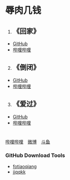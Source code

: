 # 辱肉几钱
1. ## 《回家》
* [GitHub](《回家》%20-%20辱肉几钱.mp3)
* [哔哩哔哩](https://www.bilibili.com/video/BV1Mx411V74h)
2. ## 《倒闭》
* [GitHub](《倒闭》%20-%20辱肉几钱.mp3)
* [哔哩哔哩](https://www.bilibili.com/video/BV1Tx411x7WB)
3. ## 《爱过》
* [GitHub](《爱过》%20-%20辱肉几钱.mp3)
* [哔哩哔哩](https://www.bilibili.com/video/BV1Dx411u7hV)

#
[哔哩哔哩](https://space.bilibili.com/50517852)&emsp;[微博](https://weibo.com/u/1890424604)&emsp;[斗鱼](https://yuba.douyu.com/user/main/JGdyNVZNyAXy)

### GitHub Download Tools
* [fotiaoqiang](https://github.com/getfotiaoqiang)
* [jjqqkk](https://github.com/jjqqkk)
